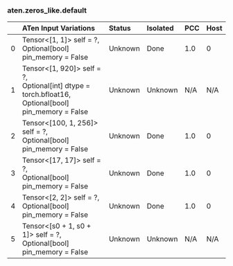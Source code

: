 ### aten.zeros_like.default
|    | ATen Input Variations                                                                                    | Status   | Isolated   | PCC   | Host   |
|---:|:---------------------------------------------------------------------------------------------------------|:---------|:-----------|:------|:-------|
|  0 | Tensor<[1, 1]> self = ?,<br>Optional[bool] pin_memory = False                                            | Unknown  | Done       | 1.0   | 0      |
|  1 | Tensor<[1, 920]> self = ?,<br>Optional[int] dtype = torch.bfloat16,<br>Optional[bool] pin_memory = False | Unknown  | Unknown    | N/A   | N/A    |
|  2 | Tensor<[100, 1, 256]> self = ?,<br>Optional[bool] pin_memory = False                                     | Unknown  | Done       | 1.0   | 0      |
|  3 | Tensor<[17, 17]> self = ?,<br>Optional[bool] pin_memory = False                                          | Unknown  | Done       | 1.0   | 0      |
|  4 | Tensor<[2, 2]> self = ?,<br>Optional[bool] pin_memory = False                                            | Unknown  | Done       | 1.0   | 0      |
|  5 | Tensor<[s0 + 1, s0 + 1]> self = ?,<br>Optional[bool] pin_memory = False                                  | Unknown  | Unknown    | N/A   | N/A    |

